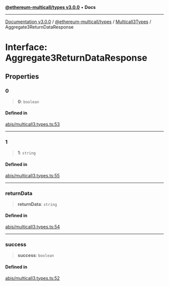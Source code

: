 [**@ethereum-multicall/types v3.0.0**](../../../README.md) • **Docs**

***

[Documentation v3.0.0](../../../../../packages.md) / [@ethereum-multicall/types](../../../README.md) / [Multicall3Types](../README.md) / Aggregate3ReturnDataResponse

# Interface: Aggregate3ReturnDataResponse

## Properties

### 0

> **0**: `boolean`

#### Defined in

[abis/multicall3.types.ts:53](https://github.com/niZmosis/ethereum-multicall/blob/759805f36c7ddb05e5fad0eb8478dcf22871af59/packages/types/src/abis/multicall3.types.ts#L53)

***

### 1

> **1**: `string`

#### Defined in

[abis/multicall3.types.ts:55](https://github.com/niZmosis/ethereum-multicall/blob/759805f36c7ddb05e5fad0eb8478dcf22871af59/packages/types/src/abis/multicall3.types.ts#L55)

***

### returnData

> **returnData**: `string`

#### Defined in

[abis/multicall3.types.ts:54](https://github.com/niZmosis/ethereum-multicall/blob/759805f36c7ddb05e5fad0eb8478dcf22871af59/packages/types/src/abis/multicall3.types.ts#L54)

***

### success

> **success**: `boolean`

#### Defined in

[abis/multicall3.types.ts:52](https://github.com/niZmosis/ethereum-multicall/blob/759805f36c7ddb05e5fad0eb8478dcf22871af59/packages/types/src/abis/multicall3.types.ts#L52)
